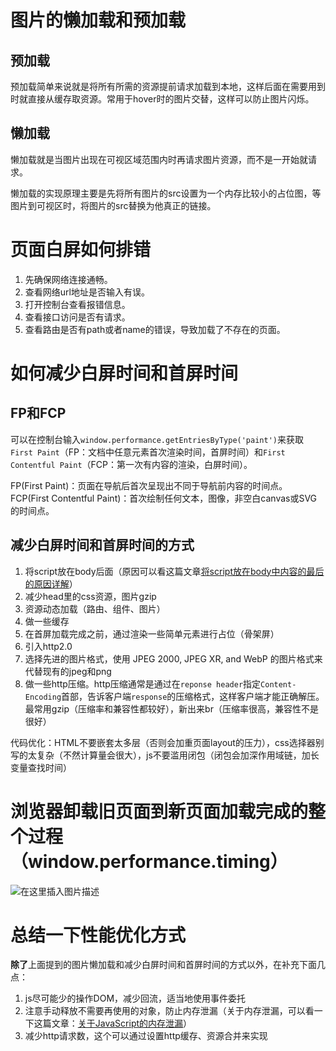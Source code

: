 # 图片的懒加载和预加载
## 预加载
预加载简单来说就是将所有所需的资源提前请求加载到本地，这样后面在需要用到时就直接从缓存取资源。常用于hover时的图片交替，这样可以防止图片闪烁。
## 懒加载
懒加载就是当图片出现在可视区域范围内时再请求图片资源，而不是一开始就请求。

懒加载的实现原理主要是先将所有图片的src设置为一个内存比较小的占位图，等图片到可视区时，将图片的src替换为他真正的链接。
# 页面白屏如何排错
1. 先确保网络连接通畅。
2. 查看网络url地址是否输入有误。
3. 打开控制台查看报错信息。
4. 查看接口访问是否有请求。
5. 查看路由是否有path或者name的错误，导致加载了不存在的页面。
# 如何减少白屏时间和首屏时间
## FP和FCP
可以在控制台输入`window.performance.getEntriesByType('paint')`来获取`First Paint`（FP：文档中任意元素首次渲染时间，首屏时间）和`First Contentful Paint`（FCP：第一次有内容的渲染，白屏时间）。

FP(First Paint)：页面在导航后首次呈现出不同于导航前内容的时间点。
FCP(First Contentful Paint)：首次绘制任何文本，图像，非空白canvas或SVG的时间点。
## 减少白屏时间和首屏时间的方式
1. 将script放在body后面（原因可以看这篇文章[将script放在body中内容的最后的原因详解](https://blog.csdn.net/qq_42532128/article/details/102979020)）
2. 减少head里的css资源，图片gzip
3. 资源动态加载（路由、组件、图片）
4. 做一些缓存
5. 在首屏加载完成之前，通过渲染一些简单元素进行占位（骨架屏）
6. 引入http2.0
7. 选择先进的图片格式，使用 JPEG 2000, JPEG XR, and WebP 的图片格式来代替现有的jpeg和png
8. 做一些http压缩。http压缩通常是通过在`reponse header`指定`Content-Encoding`首部，告诉客户端`response`的压缩格式，这样客户端才能正确解压。最常用gzip（压缩率和兼容性都较好），新出来br（压缩率很高，兼容性不是很好）

代码优化：HTML不要嵌套太多层（否则会加重页面layout的压力），css选择器别写的太复杂（不然计算量会很大），js不要滥用闭包（闭包会加深作用域链，加长变量查找时间）

# 浏览器卸载旧页面到新页面加载完成的整个过程（window.performance.timing） 
![在这里插入图片描述](https://img-blog.csdnimg.cn/20200406194556618.png)
# 总结一下性能优化方式
**除了**上面提到的图片懒加载和减少白屏时间和首屏时间的方式以外，在补充下面几点：
1. js尽可能少的操作DOM，减少回流，适当地使用事件委托
2. 注意手动释放不需要再使用的对象，防止内存泄漏（关于内存泄漏，可以看一下这篇文章：[关于JavaScript的内存泄漏](https://blog.csdn.net/qq_42532128/article/details/105019459)）
3. 减少http请求数，这个可以通过设置http缓存、资源合并来实现